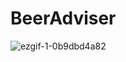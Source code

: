 # BeerAdviser
![ezgif-1-0b9dbd4a82](https://user-images.githubusercontent.com/61725029/221399962-73f7d9a7-1037-438d-ac01-00dc6f67df47.gif)
